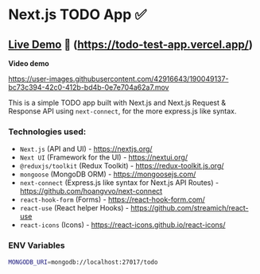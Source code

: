 # Next.js TODO App ✅

## [Live Demo](https://todo-test-app.vercel.app/) 🚀 (https://todo-test-app.vercel.app/)

**Video demo**

https://user-images.githubusercontent.com/42916643/190049137-bc73c394-42c0-412b-bd4b-0e7e704a62a7.mov

This is a simple TODO app built with Next.js and Next.js Request & Response API using `next-connect`, for the more express.js like syntax.

### **Technologies used**:

- `Next.js` (API and UI) - https://nextjs.org/
- `Next UI` (Framework for the UI) - https://nextui.org/
- `@reduxjs/toolkit` (Redux Toolkit) - https://redux-toolkit.js.org/
- `mongoose` (MongoDB ORM) - https://mongoosejs.com/
- `next-connect` (Express.js like syntax for Next.js API Routes) - https://github.com/hoangvvo/next-connect
- `react-hook-form` (Forms) - https://react-hook-form.com/
- `react-use` (React helper Hooks) - https://github.com/streamich/react-use
- `react-icons` (Icons) - https://react-icons.github.io/react-icons/

### ENV Variables

```bash
MONGODB_URI=mongodb://localhost:27017/todo
```
